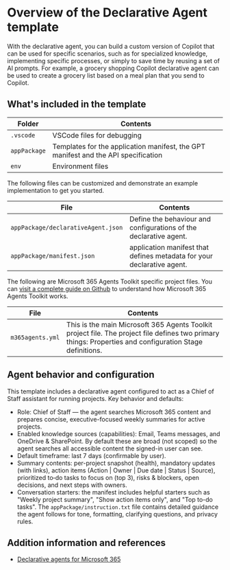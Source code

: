 # Overview of the Declarative Agent template

With the declarative agent, you can build a custom version of Copilot that can be used for specific scenarios, such as for specialized knowledge, implementing specific processes, or simply to save time by reusing a set of AI prompts. For example, a grocery shopping Copilot declarative agent can be used to create a grocery list based on a meal plan that you send to Copilot.

## What's included in the template

| Folder       | Contents                                                                                 |
| ------------ | ---------------------------------------------------------------------------------------- |
| `.vscode`    | VSCode files for debugging                                                               |
| `appPackage` | Templates for the application manifest, the GPT manifest and the API specification |
| `env`        | Environment files                                                                        |

The following files can be customized and demonstrate an example implementation to get you started.

| File                               | Contents                                                                     |
| ---------------------------------- | ---------------------------------------------------------------------------- |
| `appPackage/declarativeAgent.json` | Define the behaviour and configurations of the declarative agent.            |
| `appPackage/manifest.json`         | application manifest that defines metadata for your declarative agent. |

The following are Microsoft 365 Agents Toolkit specific project files. You can [visit a complete guide on Github](https://github.com/OfficeDev/TeamsFx/wiki/Teams-Toolkit-Visual-Studio-Code-v5-Guide#overview) to understand how Microsoft 365 Agents Toolkit works.

| File           | Contents                                                                                                                                  |
| -------------- | ----------------------------------------------------------------------------------------------------------------------------------------- |
| `m365agents.yml` | This is the main Microsoft 365 Agents Toolkit project file. The project file defines two primary things: Properties and configuration Stage definitions. |

## Agent behavior and configuration

This template includes a declarative agent configured to act as a Chief of Staff assistant for running projects. Key behavior and defaults:

- Role: Chief of Staff — the agent searches Microsoft 365 content and prepares concise, executive-focused weekly summaries for active projects.
- Enabled knowledge sources (capabilities): Email, Teams messages, and OneDrive & SharePoint. By default these are broad (not scoped) so the agent searches all accessible content the signed-in user can see.
- Default timeframe: last 7 days (confirmable by user).
- Summary contents: per-project snapshot (health), mandatory updates (with links), action items (Action | Owner | Due date | Status | Source), prioritized to‑do tasks to focus on (top 3), risks & blockers, open decisions, and next steps with owners.
- Conversation starters: the manifest includes helpful starters such as "Weekly project summary", "Show action items only", and "Top to-do tasks". The `appPackage/instruction.txt` file contains detailed guidance the agent follows for tone, formatting, clarifying questions, and privacy rules.

## Addition information and references

- [Declarative agents for Microsoft 365](https://aka.ms/teams-toolkit-declarative-agent)
